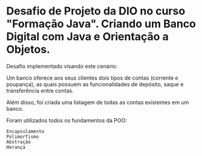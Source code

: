 # Desafio de Projeto da DIO no curso "Formação Java". Criando um Banco Digital com Java e Orientação a Objetos.

Desafio implementado visando este cenário:

Um banco oferece aos seus clientes dois tipos de contas (corrente e poupança), as quais possuem as funcionalidades de depósito, saque e transferência entre contas.

Além disso, foi criada uma listagem de todas as contas existentes em um banco.

Foram utilizados todos os fundamentos da POO:

    Encapsulamento
    Polimorfismo
    Abstração
    Herança
